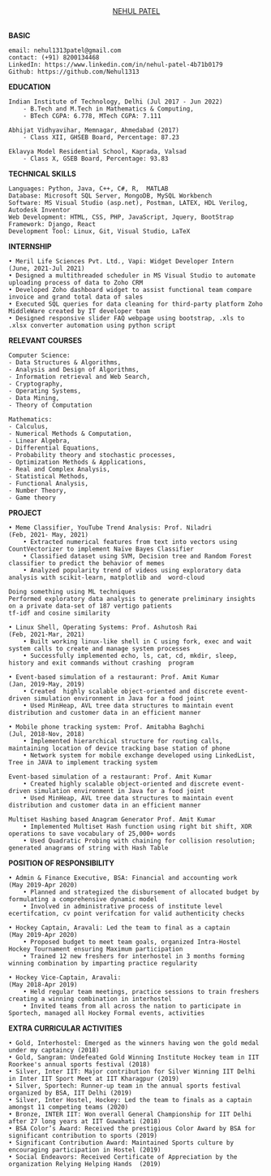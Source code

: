 <center><u>NEHUL PATEL</u></center>
<br>

**BASIC**

    email: nehul1313patel@gmail.com
    contact: (+91) 8200134468
    LinkedIn: https://www.linkedin.com/in/nehul-patel-4b71b0179
    Github: https://github.com/Nehul1313

**EDUCATION**

    Indian Institute of Technology, Delhi (Jul 2017 - Jun 2022)
        - B.Tech and M.Tech in Mathematics & Computing,
        - BTech CGPA: 6.778, MTech CGPA: 7.111
     
    Abhijat Vidhyavihar, Memnagar, Ahmedabad (2017)
        - Class XII, GHSEB Board, Percentage: 87.23

    Eklavya Model Residential School, Kaprada, Valsad
        - Class X, GSEB Board, Percentage: 93.83

**TECHNICAL SKILLS**

    Languages: Python, Java, C++, C#, R,  MATLAB
    Database: Microsoft SQL Server, MongoDB, MySQL Workbench
    Software: MS Visual Studio (asp.net), Postman, LATEX, HDL Verilog, Autodesk Inventor
    Web Development: HTML, CSS, PHP, JavaScript, Jquery, BootStrap
    Framework: Django, React
    Development Tool: Linux, Git, Visual Studio, LaTeX

**INTERNSHIP**

    • Meril Life Sciences Pvt. Ltd., Vapi: Widget Developer Intern				     (June, 2021-Jul 2021)
    • Designed a multithreaded scheduler in MS Visual Studio to automate uploading process of data to Zoho CRM
    • Developed Zoho dashboard widget to assist functional team compare invoice and grand total data of sales
    • Executed SQL queries for data cleaning for third-party platform Zoho MiddleWare created by IT developer team
    • Designed responsive slider FAQ webpage using bootstrap, .xls to .xlsx converter automation using python script

**RELEVANT COURSES**

    Computer Science: 
    - Data Structures & Algorithms, 
    - Analysis and Design of Algorithms,
    - Information retrieval and Web Search,
    - Cryptography,
    - Operating Systems,
    - Data Mining,
    - Theory of Computation

    Mathematics: 
    - Calculus,
    - Numerical Methods & Computation,
    - Linear Algebra,
    - Differential Equations,
    - Probability theory and stochastic processes,
    - Optimization Methods & Applications,
    - Real and Complex Analysis, 
    - Statistical Methods, 
    - Functional Analysis, 
    - Number Theory, 
    - Game theory

**PROJECT**

    • Meme Classifier, YouTube Trend Analysis: Prof. Niladri 	 			              (Feb, 2021- May, 2021) 
        • Extracted numerical features from text into vectors using CountVectorizer to implement Naïve Bayes Classifier 
        • Classified dataset using SVM, Decision tree and Random Forest classifier to predict the behavior of memes
        • Analyzed popularity trend of videos using exploratory data analysis with scikit-learn, matplotlib and  word-cloud 
    
    Doing something using ML techniques
    Performed exploratory data analysis to generate preliminary insights on a private data-set of 187 vertigo patients 
    tf-idf and cosine similarity

    • Linux Shell, Operating Systems: Prof. Ashutosh Rai 					    (Feb, 2021-Mar, 2021) 
        • Built working linux-like shell in C using fork, exec and wait system calls to create and manage system processes 
        • Successfully implemented echo, ls, cat, cd, mkdir, sleep, history and exit commands without crashing  program

    • Event-based simulation of a restaurant: Prof. Amit Kumar 			               (Jan, 2019-May, 2019) 
        • Created  highly scalable object-oriented and discrete event-driven simulation environment in Java for a food joint 
        • Used MinHeap, AVL tree data structures to maintain event distribution and customer data in an efficient manner 

    • Mobile phone tracking system: Prof. Amitabha Baghchi 				     (Jul, 2018-Nov, 2018) 
        • Implemented hierarchical structure for routing calls, maintaining location of device tracking base station of phone 
        • Network system for mobile exchange developed using LinkedList, Tree in JAVA to implement tracking system

    Event-based simulation of a restaurant: Prof. Amit Kumar 
        • Created highly scalable object-oriented and discrete event-driven simulation environment in Java for a food joint 
        • Used MinHeap, AVL tree data structures to maintain event distribution and customer data in an efficient manner

    Multiset Hashing based Anagram Generator Prof. Amit Kumar 
        • Implemented Multiset Hash function using right bit shift, XOR operations to save vocabulary of 25,000+ words 
        • Used Quadratic Probing with chaining for collision resolution; generated anagrams of string with Hash Table

**POSITION OF RESPONSIBILITY**

    • Admin & Finance Executive, BSA: Financial and accounting work 			    (May 2019-Apr 2020) 
        • Planned and strategized the disbursement of allocated budget by formulating a comprehensive dynamic model 
        • Involved in administrative process of institute level ecertifcation, cv point verifcation for valid authenticity checks
    
    • Hockey Captain, Aravali: Led the team to final as a captain 				    (May 2019-Apr 2020) 
        • Proposed budget to meet team goals, organized Intra-Hostel Hockey Tournament ensuring Maximum participation
        • Trained 12 new freshers for interhostel in 3 months forming winning combination by imparting practice regularity

    • Hockey Vice-Captain, Aravali:  								      (May 2018-Apr 2019) 
        • Held regular team meetings, practice sessions to train freshers creating a winning combination in interhostel
        • Invited teams from all across the nation to participate in Sportech, managed all Hockey Formal events, activities


**EXTRA CURRICULAR ACTIVITIES**

    • Gold, Interhostel: Emerged as the winners having won the gold medal under my captaincy (2018) 
    • Gold, Sangram: Undefeated Gold Winning Institute Hockey team in IIT Roorkee's annual sports festival (2018) 
    • Silver, Inter IIT: Major contribution for Silver Winning IIT Delhi in Inter IIT Sport Meet at IIT Kharagpur (2019) 
    • Silver, Sportech: Runner-up team in the annual sports festival organized by BSA, IIT Delhi (2019) 
    • Silver, Inter Hostel, Hockey: Led the team to finals as a captain amongst 11 competing teams (2020) 
    • Bronze, INTER IIT: Won overall General Championship for IIT Delhi after 27 long years at IIT Guwahati (2018) 
    • BSA Color’s Award: Received the prestigious Color Award by BSA for significant contribution to sports (2019)  
    • Significant Contribution Award: Maintained Sports culture by encouraging participation in Hostel (2019) 
    • Social Endeavors: Received Certificate of Appreciation by the  organization Relying Helping Hands  (2019)







